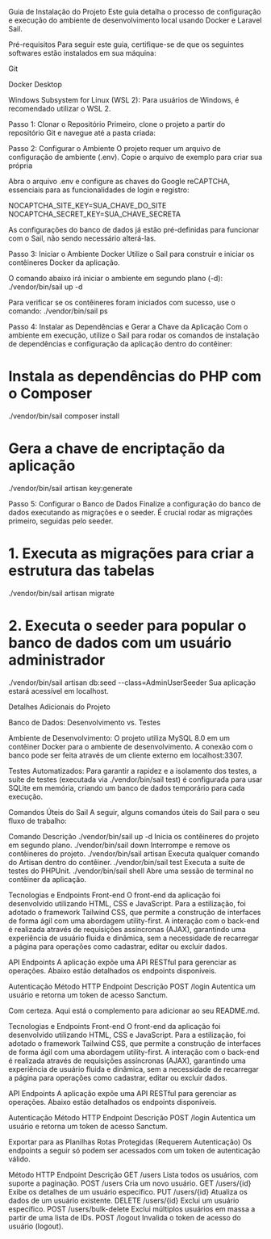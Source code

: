 Guia de Instalação do Projeto
Este guia detalha o processo de configuração e execução do ambiente de desenvolvimento local usando Docker e Laravel Sail.

Pré-requisitos
Para seguir este guia, certifique-se de que os seguintes softwares estão instalados em sua máquina:

Git

Docker Desktop

Windows Subsystem for Linux (WSL 2): Para usuários de Windows, é recomendado utilizar o WSL 2.

Passo 1: Clonar o Repositório
Primeiro, clone o projeto a partir do repositório Git e navegue até a pasta criada:

Passo 2: Configurar o Ambiente
O projeto requer um arquivo de configuração de ambiente (.env). Copie o arquivo de exemplo para criar sua própria 

Abra o arquivo .env e configure as chaves do Google reCAPTCHA, essenciais para as funcionalidades de login e registro:

NOCAPTCHA_SITE_KEY=SUA_CHAVE_DO_SITE
NOCAPTCHA_SECRET_KEY=SUA_CHAVE_SECRETA

As configurações do banco de dados já estão pré-definidas para funcionar com o Sail, não sendo necessário alterá-las.

Passo 3: Iniciar o Ambiente Docker
Utilize o Sail para construir e iniciar os contêineres Docker da aplicação. 

O comando abaixo irá iniciar o ambiente em segundo plano (-d):
./vendor/bin/sail up -d

Para verificar se os contêineres foram iniciados com sucesso, use o comando:
./vendor/bin/sail ps

Passo 4: Instalar as Dependências e Gerar a Chave da Aplicação
Com o ambiente em execução, utilize o Sail para rodar os comandos de instalação de dependências e configuração da aplicação dentro do contêiner:

# Instala as dependências do PHP com o Composer
./vendor/bin/sail composer install

# Gera a chave de encriptação da aplicação
./vendor/bin/sail artisan key:generate

Passo 5: Configurar o Banco de Dados
Finalize a configuração do banco de dados executando as migrações e o seeder. É crucial rodar as migrações primeiro, seguidas pelo seeder.

# 1. Executa as migrações para criar a estrutura das tabelas
./vendor/bin/sail artisan migrate

# 2. Executa o seeder para popular o banco de dados com um usuário administrador
./vendor/bin/sail artisan db:seed --class=AdminUserSeeder
Sua aplicação estará acessível em localhost.

Detalhes Adicionais do Projeto

Banco de Dados: Desenvolvimento vs. Testes

Ambiente de Desenvolvimento: O projeto utiliza MySQL 8.0 em um contêiner Docker para o ambiente de desenvolvimento. A conexão com o banco pode ser feita através de um cliente externo em localhost:3307.

Testes Automatizados: Para garantir a rapidez e a isolamento dos testes, a suíte de testes (executada via ./vendor/bin/sail test) é configurada para usar SQLite em memória, criando um banco de dados temporário para cada execução.

Comandos Úteis do Sail
A seguir, alguns comandos úteis do Sail para o seu fluxo de trabalho:

Comando	Descrição
./vendor/bin/sail up -d	Inicia os contêineres do projeto em segundo plano.
./vendor/bin/sail down	Interrompe e remove os contêineres do projeto.
./vendor/bin/sail artisan <comando>	Executa qualquer comando do Artisan dentro do contêiner.
./vendor/bin/sail test	Executa a suíte de testes do PHPUnit.
./vendor/bin/sail shell	Abre uma sessão de terminal no contêiner da aplicação.


Tecnologias e Endpoints
Front-end
O front-end da aplicação foi desenvolvido utilizando HTML, CSS e JavaScript. Para a estilização, foi adotado o framework Tailwind CSS, que permite a construção de interfaces de forma ágil com uma abordagem utility-first. A interação com o back-end é realizada através de requisições assíncronas (AJAX), garantindo uma experiência de usuário fluida e dinâmica, sem a necessidade de recarregar a página para operações como cadastrar, editar ou excluir dados.

API Endpoints
A aplicação expõe uma API RESTful para gerenciar as operações. Abaixo estão detalhados os endpoints disponíveis.

Autenticação
Método HTTP	Endpoint	Descrição
POST	/login	Autentica um usuário e retorna um token de acesso Sanctum.

Com certeza. Aqui está o complemento para adicionar ao seu README.md.

Tecnologias e Endpoints
Front-end
O front-end da aplicação foi desenvolvido utilizando HTML, CSS e JavaScript. Para a estilização, foi adotado o framework Tailwind CSS, que permite a construção de interfaces de forma ágil com uma abordagem utility-first. A interação com o back-end é realizada através de requisições assíncronas (AJAX), garantindo uma experiência de usuário fluida e dinâmica, sem a necessidade de recarregar a página para operações como cadastrar, editar ou excluir dados.

API Endpoints
A aplicação expõe uma API RESTful para gerenciar as operações. Abaixo estão detalhados os endpoints disponíveis.

Autenticação
Método HTTP	Endpoint	Descrição
POST	/login	Autentica um usuário e retorna um token de acesso Sanctum.

Exportar para as Planilhas
Rotas Protegidas (Requerem Autenticação)
Os endpoints a seguir só podem ser acessados com um token de autenticação válido.

Método HTTP	Endpoint	Descrição
GET	/users	Lista todos os usuários, com suporte a paginação.
POST	/users	Cria um novo usuário.
GET	/users/{id}	Exibe os detalhes de um usuário específico.
PUT	/users/{id}	Atualiza os dados de um usuário existente.
DELETE	/users/{id}	Exclui um usuário específico.
POST	/users/bulk-delete	Exclui múltiplos usuários em massa a partir de uma lista de IDs.
POST	/logout	Invalida o token de acesso do usuário (logout).